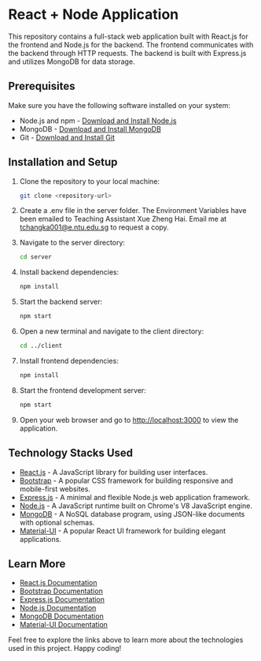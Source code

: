 # React + Node Application

This repository contains a full-stack web application built with React.js for the frontend and Node.js for the backend. The frontend communicates with the backend through HTTP requests. The backend is built with Express.js and utilizes MongoDB for data storage.

## Prerequisites

Make sure you have the following software installed on your system:

- Node.js and npm - [Download and Install Node.js](https://nodejs.org/)
- MongoDB - [Download and Install MongoDB](https://www.mongodb.com/try/download/community)
- Git - [Download and Install Git](https://git-scm.com/)

## Installation and Setup

1. Clone the repository to your local machine:

    ```bash
    git clone <repository-url>
    ```
2. Create a .env file in the server folder. The Environment Variables have been emailed to Teaching Assistant Xue Zheng Hai. Email me at tchangka001@e.ntu.edu.sg to request a copy.

3. Navigate to the server directory:

    ```bash
    cd server
    ```

4. Install backend dependencies:

    ```bash
    npm install
    ```

5. Start the backend server:

    ```bash
    npm start
    ```

6. Open a new terminal and navigate to the client directory:

    ```bash
    cd ../client
    ```

7. Install frontend dependencies:

    ```bash
    npm install
    ```

8. Start the frontend development server:

    ```bash
    npm start
    ```

9. Open your web browser and go to [http://localhost:3000](http://localhost:3000) to view the application.


## Technology Stacks Used

- [React.js](https://reactjs.org/) - A JavaScript library for building user interfaces.
- [Bootstrap](https://getbootstrap.com/) - A popular CSS framework for building responsive and mobile-first websites.
- [Express.js](https://expressjs.com/) - A minimal and flexible Node.js web application framework.
- [Node.js](https://nodejs.org/) - A JavaScript runtime built on Chrome's V8 JavaScript engine.
- [MongoDB](https://www.mongodb.com/) - A NoSQL database program, using JSON-like documents with optional schemas.
- [Material-UI](https://material-ui.com/) - A popular React UI framework for building elegant applications.

## Learn More

- [React.js Documentation](https://reactjs.org/docs/getting-started.html)
- [Bootstrap Documentation](https://getbootstrap.com/docs/5.0/getting-started/introduction/)
- [Express.js Documentation](https://expressjs.com/en/starter/installing.html)
- [Node.js Documentation](https://nodejs.org/en/docs/)
- [MongoDB Documentation](https://docs.mongodb.com/)
- [Material-UI Documentation](https://material-ui.com/getting-started/installation/)

Feel free to explore the links above to learn more about the technologies used in this project. Happy coding!
